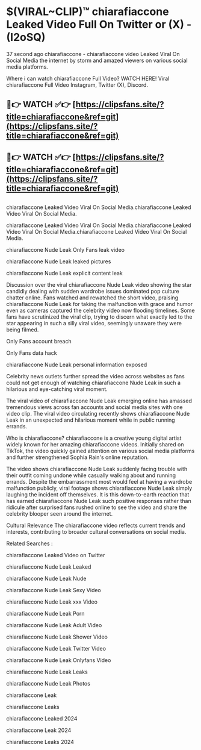 # $(VIRAL~CLIP)™ chiarafiaccone Leaked Video Full On Twitter or (X) -(I2oSQ)
37 second ago chiarafiaccone - chiarafiaccone video Leaked Viral On Social Media the internet by storm and amazed viewers on various social media platforms.

Where i can watch chiarafiaccone Full Video? WATCH HERE! Viral chiarafiaccone Full Video Instagram, Twitter (X), Discord.

## 🔴👉 WATCH ✅👉 [https://clipsfans.site/?title=chiarafiaccone&ref=git](https://clipsfans.site/?title=chiarafiaccone&ref=git)
## 🔴👉 WATCH ✅👉 [https://clipsfans.site/?title=chiarafiaccone&ref=git](https://clipsfans.site/?title=chiarafiaccone&ref=git)
##
chiarafiaccone Leaked Video Viral On Social Media.chiarafiaccone Leaked Video Viral On Social Media.

chiarafiaccone Leaked Video Viral On Social Media.chiarafiaccone Leaked Video Viral On Social Media.chiarafiaccone Leaked Video Viral On Social Media.

chiarafiaccone Nude Leak Only Fans leak video

chiarafiaccone Nude Leak leaked pictures

chiarafiaccone Nude Leak explicit content leak

Discussion over the viral chiarafiaccone Nude Leak video showing the star candidly dealing with sudden wardrobe issues dominated pop culture chatter online. Fans watched and rewatched the short video, praising chiarafiaccone Nude Leak for taking the malfunction with grace and humor even as cameras captured the celebrity video now flooding timelines. Some fans have scrutinized the viral clip, trying to discern what exactly led to the star appearing in such a silly viral video, seemingly unaware they were being filmed.


Only Fans account breach

Only Fans data hack

chiarafiaccone Nude Leak personal information exposed

Celebrity news outlets further spread the video across websites as fans could not get enough of watching chiarafiaccone Nude Leak in such a hilarious and eye-catching viral moment.


The viral video of chiarafiaccone Nude Leak emerging online has amassed tremendous views across fan accounts and social media sites with one video clip. The viral video circulating recently shows chiarafiaccone Nude Leak in an unexpected and hilarious moment while in public running errands.


Who is chiarafiaccone? chiarafiaccone is a creative young digital artist widely known for her amazing chiarafiaccone videos. Initially shared on TikTok, the video quickly gained attention on various social media platforms and further strengthened Sophia Rain's online reputation.

The video shows chiarafiaccone Nude Leak suddenly facing trouble with their outfit coming undone while casually walking about and running errands. Despite the embarrassment most would feel at having a wardrobe malfunction publicly, viral footage shows chiarafiaccone Nude Leak simply laughing the incident off themselves. It is this down-to-earth reaction that has earned chiarafiaccone Nude Leak such positive responses rather than ridicule after surprised fans rushed online to see the video and share the celebrity blooper seen around the internet.

Cultural Relevance The chiarafiaccone video reflects current trends and interests, contributing to broader cultural conversations on social media.

Related Searches :

chiarafiaccone Leaked Video on Twitter

chiarafiaccone Nude Leak Leaked

chiarafiaccone Nude Leak Nude

chiarafiaccone Nude Leak Sexy Video

chiarafiaccone Nude Leak xxx Video

chiarafiaccone Nude Leak Porn

chiarafiaccone Nude Leak Adult Video

chiarafiaccone Nude Leak Shower Video

chiarafiaccone Nude Leak Twitter Video

chiarafiaccone Nude Leak Onlyfans Video

chiarafiaccone Nude Leak Leaks

chiarafiaccone Nude Leak Photos

chiarafiaccone Leak

chiarafiaccone Leaks

chiarafiaccone Leaked 2024

chiarafiaccone Leak 2024

chiarafiaccone Leaks 2024
